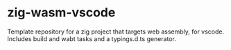 # zig-wasm-vscode
Template repository for a zig project that targets web assembly, for vscode. Includes build and wabt tasks and a typings.d.ts generator.
